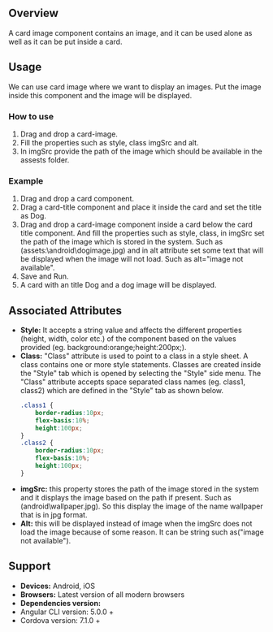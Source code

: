 ## Overview
A card image component contains an image, and it can be used alone as well as it can be put inside a card.
## Usage
We can use card image where we want to display an images. Put the image inside this component and the image will be displayed.
### How to use
1. Drag and drop a card-image.
2. Fill the properties such as style, class imgSrc and alt.
3. In imgSrc provide the path of the image which should be available in the assests folder.

### Example
1. Drag and drop a card component.
2. Drag a card-title component and place it inside the card and set the title as Dog.
3. Drag and drop a card-image component inside a  card below the card title component. And fill the properties such as style, class, in imgSrc set the path of the image which is stored in the system. Such as (assets:\android\dogimage.jpg) and in alt attribute set some text that will be displayed when the image will not load. Such as alt="image not available".
4. Save and Run.
5. A card with an title Dog and a dog image will be displayed.

## Associated Attributes
- **Style:** It accepts a string value and affects the different properties (height, width, color etc.) of the component based on the values provided (eg. background:orange;height:200px;).
- **Class:** "Class" attribute is used to point to a class in a style sheet. A class contains one or more style statements. Classes are created inside the "Style" tab which is opened by selecting the "Style" side menu. The "Class" attribute accepts space separated class names (eg. class1, class2) which are defined in the "Style" tab as shown below.
    ```css
    .class1 {
        border-radius:10px;
        flex-basis:10%;
        height:100px;
    }
    .class2 {
        border-radius:10px;
        flex-basis:10%;
        height:100px;
    }
    ```
- **imgSrc:** this property stores the path of the image stored in the system and it displays the image based on the path if present. Such as (android\wallpaper.jpg). So this display the image of the name wallpaper that is in jpg format.
- **Alt:** this will be displayed instead of image when the imgSrc does not load the image because of some reason. It can be string such as("image not available"). 
## Support
- **Devices:** Android, iOS
- **Browsers:**  Latest version of all modern browsers
- **Dependencies version:** 
- Angular CLI version: 5.0.0 +
- Cordova version: 7.1.0 + 
